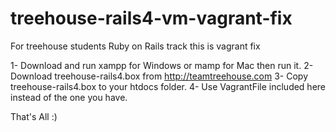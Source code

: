 treehouse-rails4-vm-vagrant-fix
===============================

For treehouse students Ruby on Rails track this is vagrant fix

1- Download and run xampp for Windows or mamp for Mac then run it.
2- Download treehouse-rails4.box from http://teamtreehouse.com
3- Copy treehouse-rails4.box to your htdocs folder.
4- Use VagrantFile included here instead of the one you have.

That's All :)
